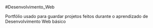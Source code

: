 #Desenvolvimento_Web


Portfólio usado para guardar projetos feitos durante o aprendizado de Desenvolvimento Web básico

 
